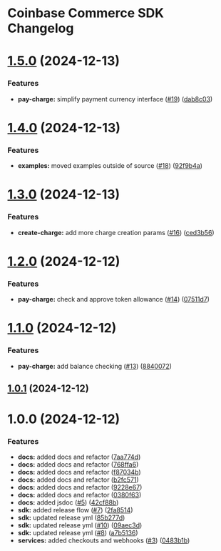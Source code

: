 # Coinbase Commerce SDK Changelog

# [1.5.0](https://github.com/nicommerce/commerce-node/compare/v1.4.0...v1.5.0) (2024-12-13)


### Features

* **pay-charge:** simplify payment currency interface ([#19](https://github.com/nicommerce/commerce-node/issues/19)) ([dab8c03](https://github.com/nicommerce/commerce-node/commit/dab8c039ea53ee3825aead0bc45d9e6d6e65ea3f))

# [1.4.0](https://github.com/nicommerce/commerce-node/compare/v1.3.0...v1.4.0) (2024-12-13)


### Features

* **examples:** moved examples outside of source ([#18](https://github.com/nicommerce/commerce-node/issues/18)) ([92f9b4a](https://github.com/nicommerce/commerce-node/commit/92f9b4a41185399c60584443128a6d564cea035a))

# [1.3.0](https://github.com/nicommerce/commerce-node/compare/v1.2.0...v1.3.0) (2024-12-13)


### Features

* **create-charge:** add more charge creation params ([#16](https://github.com/nicommerce/commerce-node/issues/16)) ([ced3b56](https://github.com/nicommerce/commerce-node/commit/ced3b561f0b796cfb742ee67f4a766c3dc659740))

# [1.2.0](https://github.com/nicommerce/commerce-node/compare/v1.1.0...v1.2.0) (2024-12-12)


### Features

* **pay-charge:** check and approve token allowance ([#14](https://github.com/nicommerce/commerce-node/issues/14)) ([07511d7](https://github.com/nicommerce/commerce-node/commit/07511d7d345d4010d106a52a602f7f67ffc84e44))

# [1.1.0](https://github.com/nicommerce/commerce-node/compare/v1.0.1...v1.1.0) (2024-12-12)


### Features

* **pay-charge:** add balance checking ([#13](https://github.com/nicommerce/commerce-node/issues/13)) ([8840072](https://github.com/nicommerce/commerce-node/commit/884007275cb3ed9e280c26304b1890e3520311db))

## [1.0.1](https://github.com/nicommerce/commerce-node/compare/v1.0.0...v1.0.1) (2024-12-12)

# 1.0.0 (2024-12-12)


### Features

* **docs:** added docs and refactor ([7aa774d](https://github.com/nicommerce/commerce-node/commit/7aa774d51c0634be6751f309a9b0b92aa82fd460))
* **docs:** added docs and refactor ([768ffa6](https://github.com/nicommerce/commerce-node/commit/768ffa636f5b4d797b5b24cc59165d69d6553884))
* **docs:** added docs and refactor ([f87034b](https://github.com/nicommerce/commerce-node/commit/f87034b687e254dad844e8bf21c3e4047a1a1480))
* **docs:** added docs and refactor ([b2fc571](https://github.com/nicommerce/commerce-node/commit/b2fc571ee6157579433b5ab9d5a633cb48a7f21a))
* **docs:** added docs and refactor ([9228e67](https://github.com/nicommerce/commerce-node/commit/9228e67f96eb9cf9ee0b944a6befd5ee6a1251b5))
* **docs:** added docs and refactor ([0380f63](https://github.com/nicommerce/commerce-node/commit/0380f63bf4c9a6746c8ebf2667821335297574c7))
* **docs:** added jsdoc ([#5](https://github.com/nicommerce/commerce-node/issues/5)) ([42cf88b](https://github.com/nicommerce/commerce-node/commit/42cf88bf7cff205c54950542c3a0844244e40cd8))
* **sdk:** added release flow ([#7](https://github.com/nicommerce/commerce-node/issues/7)) ([2fa8514](https://github.com/nicommerce/commerce-node/commit/2fa8514fab6832685190adcb224f5cbd8d7eaef5))
* **sdk:** updated release yml ([85b277d](https://github.com/nicommerce/commerce-node/commit/85b277d66982eb210e2653690ec70258aea3070e))
* **sdk:** updated release yml ([#10](https://github.com/nicommerce/commerce-node/issues/10)) ([09aec3d](https://github.com/nicommerce/commerce-node/commit/09aec3d2c6351d1ac52dbc11c0aeec47415d4946))
* **sdk:** updated release yml ([#8](https://github.com/nicommerce/commerce-node/issues/8)) ([a7b5136](https://github.com/nicommerce/commerce-node/commit/a7b51365ba33c3bb99bd08335f3be197787865a2))
* **services:** added checkouts and webhooks ([#3](https://github.com/nicommerce/commerce-node/issues/3)) ([0483b1b](https://github.com/nicommerce/commerce-node/commit/0483b1bfe3c99001ac9b95be64e21a3b03642c41))
